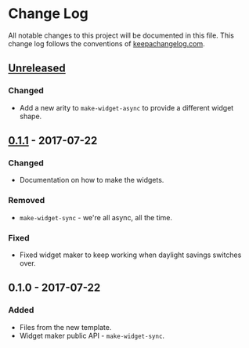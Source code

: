 # Change Log
All notable changes to this project will be documented in this file. This change log follows the conventions of [keepachangelog.com](http://keepachangelog.com/).

## [Unreleased]
### Changed
- Add a new arity to `make-widget-async` to provide a different widget shape.

## [0.1.1] - 2017-07-22
### Changed
- Documentation on how to make the widgets.

### Removed
- `make-widget-sync` - we're all async, all the time.

### Fixed
- Fixed widget maker to keep working when daylight savings switches over.

## 0.1.0 - 2017-07-22
### Added
- Files from the new template.
- Widget maker public API - `make-widget-sync`.

[Unreleased]: https://github.com/your-name/forca-clojure/compare/0.1.1...HEAD
[0.1.1]: https://github.com/your-name/forca-clojure/compare/0.1.0...0.1.1
